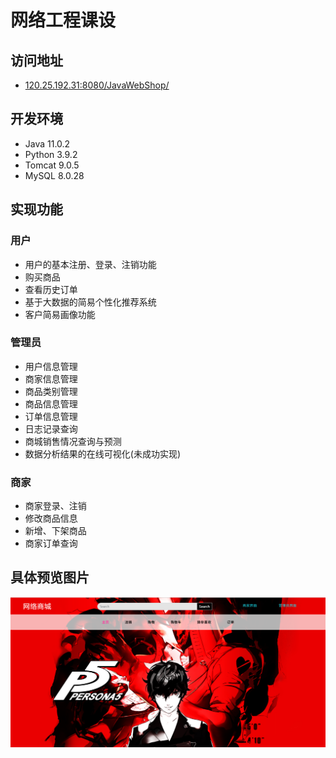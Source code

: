 # 网络工程课设

## 访问地址

* [120.25.192.31:8080/JavaWebShop/](http://120.25.192.31:8080/JavaWebShop/)

## 开发环境

* Java 11.0.2
* Python 3.9.2
* Tomcat 9.0.5
* MySQL 8.0.28

## 实现功能

### 用户

* 用户的基本注册、登录、注销功能
* 购买商品
* 查看历史订单
* 基于大数据的简易个性化推荐系统
* 客户简易画像功能

### 管理员

* 用户信息管理
* 商家信息管理
* 商品类别管理
* 商品信息管理
* 订单信息管理
* 日志记录查询
* 商城销售情况查询与预测
* 数据分析结果的在线可视化(未成功实现)

### 商家

* 商家登录、注销
* 修改商品信息
* 新增、下架商品
* 商家订单查询



## 具体预览图片


![1](https://github.com/xixi1092301334/javaweb/blob/master/show/1.png)
